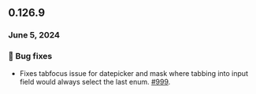 ## 0.126.9

### June 5, 2024

### 🐛 Bug fixes

- Fixes tabfocus issue for datepicker and mask where tabbing into input field would always select the last enum. [#999](https://github.com/formkit/formkit/issues/999).
